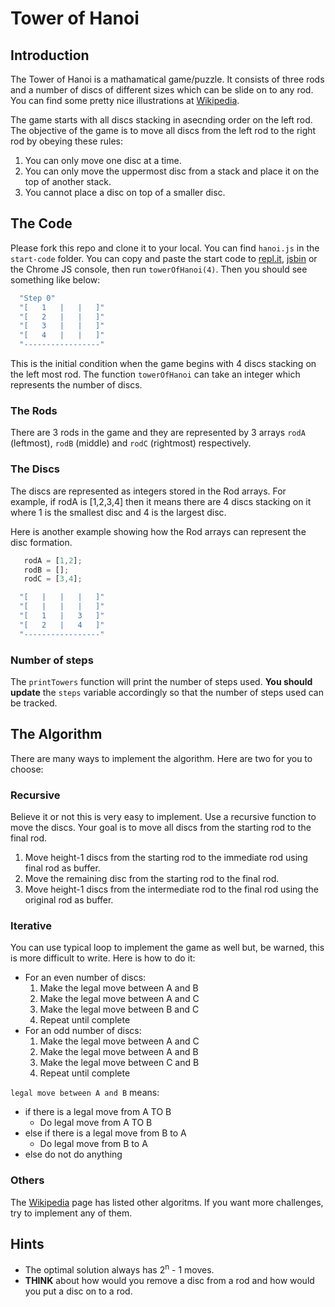 # Tower of Hanoi

## Introduction

The Tower of Hanoi is a mathamatical game/puzzle. It consists of three rods and a number of discs of different sizes which can be slide on to any rod. You can find some pretty nice illustrations at [Wikipedia](https://en.wikipedia.org/wiki/Tower_of_Hanoi).

The game starts with all discs stacking in asecnding order on the left rod. The objective of the game is to move all discs from the left rod to the right rod by obeying these rules:
1. You can only move one disc at a time.
1. You can only move the uppermost disc from a stack and place it on the top of another stack.
1. You cannot place a disc on top of a smaller disc.

## The Code
Please fork this repo and clone it to your local. You can find `hanoi.js` in the `start-code` folder. You can copy and paste the start code to [repl.it](http://repl.it), [jsbin](https://jsbin.com/?js,console) or the Chrome JS console, then run `towerOfHanoi(4)`. Then you should see something like below:

```javascript
  "Step 0"
  "[   1   |   |   ]"
  "[   2   |   |   ]"
  "[   3   |   |   ]"
  "[   4   |   |   ]"
  "-----------------"
```
This is the initial condition when the game begins with 4 discs stacking on the left most rod. The function `towerOfHanoi` can take an integer which represents the number of discs.

### The Rods
There are 3 rods in the game and they are represented by 3 arrays `rodA` (leftmost), `rodB` (middle) and `rodC` (rightmost) respectively. 

### The Discs
The discs are represented as integers stored in the Rod arrays. For example, if rodA is [1,2,3,4] then it means there are 4 discs stacking on it where 1 is the smallest disc and 4 is the largest disc. 

Here is another example showing how the Rod arrays can represent the disc formation.
```javascript
   rodA = [1,2];
   rodB = [];
   rodC = [3,4];
```
```javascript
  "[   |   |   |   ]"
  "[   |   |   |   ]"
  "[   1   |   3   ]"
  "[   2   |   4   ]"
  "-----------------"
```

### Number of steps
The `printTowers` function will print the number of steps used. **You should update** the `steps` variable accordingly so that the number of steps used can be tracked.

## The Algorithm
There are many ways to implement the algorithm. Here are two for you to choose:

### Recursive
Believe it or not this is very easy to implement. Use a recursive function to move the discs. Your goal is to move all discs from the starting rod to the final rod. 
  1. Move height-1 discs from the starting rod to the immediate rod using final rod as buffer.
  1. Move the remaining disc from the starting rod to the final rod.
  1. Move height-1 discs from the intermediate rod to the final rod using the original rod as buffer.

### Iterative
You can use typical loop to implement the game as well but, be warned, this is more difficult to write. Here is how to do it:
- For an even number of discs:
  1. Make the legal move between A and B
  1. Make the legal move between A and C
  1. Make the legal move between B and C
  1. Repeat until complete
- For an odd number of discs:
  1. Make the legal move between A and C
  1. Make the legal move between A and B
  1. Make the legal move between C and B
  1. Repeat until complete

`legal move between A and B` means:
  - if there is a legal move from A TO B
    - Do legal move from A TO B 
  - else if there is a legal move from B to A
    - Do legal move from B to A
  - else do not do anything

### Others
The [Wikipedia](https://en.wikipedia.org/wiki/Tower_of_Hanoi) page has listed other algoritms. If you want more challenges, try to implement any of them.

## Hints
  - The optimal solution always has 2<sup>n</sup> - 1 moves.
  - **THINK** about how would you remove a disc from a rod and how would you put a disc on to a rod.
